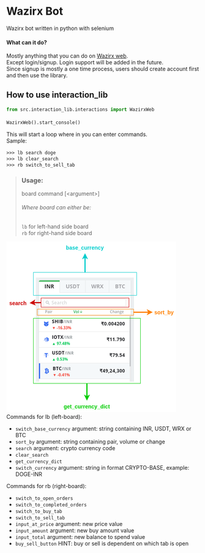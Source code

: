 # Wazirx Bot

Wazirx bot written in python with selenium

#### What can it do?

Mostly anything that you can do on [Wazirx web](https://www.wazirx.com).\
Except login/signup. Login support will be added in the future. \
Since signup is mostly a one time process, users should create account first \
and then use the library.

## How to use interaction_lib

```python
from src.interaction_lib.interactions import WazirxWeb

WazirxWeb().start_console()
```

This will start a loop where in you can enter commands. \
Sample:

```
>>> lb search doge
>>> lb clear_search
>>> rb switch_to_sell_tab
```

> ### Usage:
> board command &#91;&lt;argument&gt;&#93;
> ###### Where board can either be:
> `lb` for left-hand side board \
> `rb` for right-hand side board

![Left Board Diagram](docs/assets/left-board.png) <br>
Commands for lb (left-board):

- `switch_base_currency` argument: string containing INR, USDT, WRX or BTC
- `sort_by` argument: string containing pair, volume or change
- `search` argument: crypto currency code
- `clear_search`
- `get_currency_dict`
- `switch_currency` argument: string in format CRYPTO-BASE, example: DOGE-INR

Commands for rb (right-board):

- `switch_to_open_orders`
- `switch_to_completed_orders`
- `switch_to_buy_tab`
- `switch_to_sell_tab`
- `input_at_price` argument: new price value
- `input_amount` argument: new buy amount value
- `input_total` argument: new balance to spend value
- `buy_sell_button` HINT: buy or sell is dependent on which tab is open
